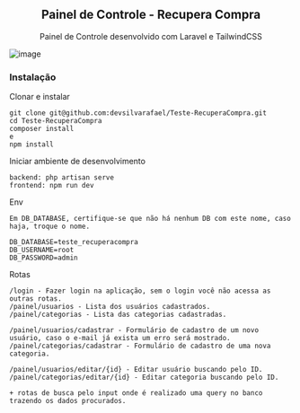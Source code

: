 <div align="center">
    <h2>Painel de Controle - Recupera Compra</h2>
    <p align="center">
        <p>Painel de Controle desenvolvido com Laravel e TailwindCSS</p>
    </p>
</div>

![image](https://user-images.githubusercontent.com/81942196/228699786-c26a5e9b-30b4-4407-8058-0309fe9f96d1.png)


### Instalação
Clonar e instalar

    git clone git@github.com:devsilvarafael/Teste-RecuperaCompra.git
    cd Teste-RecuperaCompra
    composer install
    e
    npm install

Iniciar ambiente de desenvolvimento

    backend: php artisan serve
    frontend: npm run dev

Env

    Em DB_DATABASE, certifique-se que não há nenhum DB com este nome, caso haja, troque o nome.
    
    DB_DATABASE=teste_recuperacompra
    DB_USERNAME=root
    DB_PASSWORD=admin
    
Rotas
    
    /login - Fazer login na aplicação, sem o login você não acessa as outras rotas.
    /painel/usuarios - Lista dos usuários cadastrados.
    /painel/categorias - Lista das categorias cadastradas.
    
    /painel/usuarios/cadastrar - Formulário de cadastro de um novo usuário, caso o e-mail já exista um erro será mostrado.
    /painel/categorias/cadastrar - Formulário de cadastro de uma nova categoria.
 
    /painel/usuarios/editar/{id} - Editar usuário buscando pelo ID.
    /painel/categorias/editar/{id} - Editar categoria buscando pelo ID.

    + rotas de busca pelo input onde é realizado uma query no banco trazendo os dados procurados.   
    
